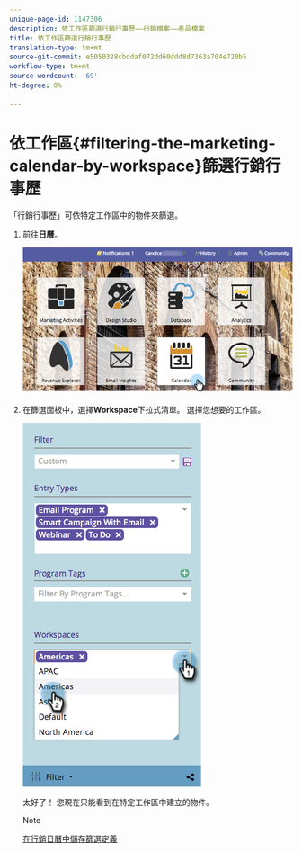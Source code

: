 ```yaml
---
unique-page-id: 1147306
description: 依工作區篩選行銷行事歷——行銷檔案——產品檔案
title: 依工作區篩選行銷行事歷
translation-type: tm+mt
source-git-commit: e5050328cbddaf072dd60ddd8d7363a704e720b5
workflow-type: tm+mt
source-wordcount: '69'
ht-degree: 0%

---
```



# 依工作區{#filtering-the-marketing-calendar-by-workspace}篩選行銷行事歷

「行銷行事歷」可依特定工作區中的物件來篩選。

1. 前往&#x200B;**日曆**。

   ![](assets/2017-05-10-15-30-47-1.png)

1. 在篩選面板中，選擇&#x200B;**Workspace**&#x200B;下拉式清單。 選擇您想要的工作區。

   ![](assets/image2014-9-24-11-3a34-3a6.png)

   太好了！ 您現在只能看到在特定工作區中建立的物件。

   >[!NOTE]
   >
   >[在行銷日曆中儲存篩選定義](/help/marketo/product-docs/core-marketo-concepts/marketing-calendar/working-with-the-calendar/saving-a-filter-definition-in-the-marketing-calendar.md)
